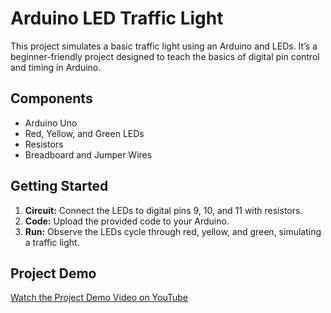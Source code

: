 # Arduino LED Traffic Light

This project simulates a basic traffic light using an Arduino and LEDs. It’s a beginner-friendly project designed to teach the basics of digital pin control and timing in Arduino.

## Components
- Arduino Uno
- Red, Yellow, and Green LEDs
- Resistors
- Breadboard and Jumper Wires

## Getting Started
1. **Circuit:** Connect the LEDs to digital pins 9, 10, and 11 with resistors.
2. **Code:** Upload the provided code to your Arduino.
3. **Run:** Observe the LEDs cycle through red, yellow, and green, simulating a traffic light.

## Project Demo
[Watch the Project Demo Video on YouTube](https://youtu.be/UNM5KqTr1hk)
